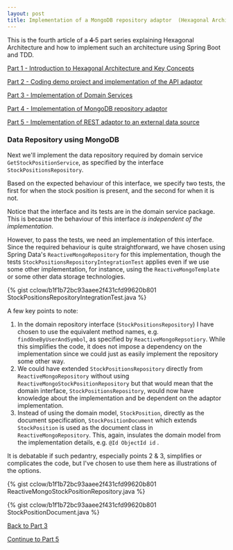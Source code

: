 ```yaml
---
layout: post
title: Implementation of a MongoDB repository adaptor  (Hexagonal Architecture with Spring Boot — Part 4)
---
```


This is the fourth article of a <s> 4 </s> 5 part series explaining Hexagonal Architecture and how to implement such an architecture using Spring Boot and TDD.

[Part 1 - Introduction to Hexagonal Architecture and Key Concepts](/2020/04/23/hexagonal-architecture-part-1.html)

[Part 2 - Coding demo project and implementation of the API adaptor](/2020/04/23/hexagonal-architecture-part-2.html)

[Part 3 - Implementation of Domain Services](/2020/04/27/hexagonal-architecture-part-3.html)

[Part 4 - Implementation of MongoDB repository adaptor](/2020/04/27/hexagonal-architecture-part-4.html)

[Part 5 - Implementation of REST adaptor to an external data source](/2020/04/27/hexagonal-architecture-part-5.html)

### Data Repository using MongoDB

Next we'll implement the data repository required by domain service `GetStockPositionService`, as specified by the interface `StockPositionsRepository`.

Based on the expected behaviour of this interface, we specify two tests, the first for when the stock position is present, and the second for when it is not.

Notice that the interface and its tests are in the domain service package. This is because the behaviour of this interface *is independent of the implementation*.

However, to pass the tests, we need an implementation of this interface. Since the required behaviour is quite straightforward, we have chosen using Spring Data's `ReactiveMongoRepository` for this implementation, though the tests `StockPositionsRepositoryIntegrationTest` applies even if we use some other implementation, for instance, using the `ReactiveMongoTemplate` or some other data storage technologies.

{% gist cclow/b1f1b72bc93aaee2f431cfd99620b801 StockPositionsRepositoryIntegrationTest.java %}

A few key points to note:

1. In the domain repository interface (`StockPositionsRepository`) I have chosen to use the equivalent method names, e.g. `findOneByUserAndSymbol`, as specified by `ReactiveMongoRepsotiory`. While this simplifies the code, it does not impose a dependency on the implementation since we could just as easily implement the repository some other way.
2. We could have extended `StockPositionsRepository` directly from  `ReactiveMongoRepository` without using `ReactiveMongoStockPositionRepository` but that would mean that the domain interface, `StockPositionsRepository`, would now have knowledge about the implementation and be dependent on the adaptor implementation.
3. Instead of using the domain model, `StockPosition`, directly as the document specification, `StockPositionDocument` which extends `StockPosition` is used as the document class in `ReactiveMongoRepository`. This, again, insulates the domain model from the implementation details, e.g. `@Id ObjectId id` .

It is debatable if such pedantry, especially points 2 & 3, simplifies or complicates the code, but I've chosen to use them here as illustrations of the options.

{% gist cclow/b1f1b72bc93aaee2f431cfd99620b801 ReactiveMongoStockPositionRepository.java %}

{% gist cclow/b1f1b72bc93aaee2f431cfd99620b801 StockPositionDocument.java %}

[Back to Part 3](/2020/04/27/hexagonal-architecture-part-3.html)

[Continue to Part 5](/2020/04/27/hexagonal-architecture-part-5.html)

